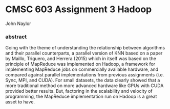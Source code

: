 
# CMSC 603 Assignment 3 Hadoop

John Naylor

### abstract
 
Going with the theme of understanding the relationship between algorithms and their parallel counterparts, a parallel version of KNN based on a paper by Maillo, Triguero, and Herrera (2015) which in itself was based on the principle of MapReduce was implemented on Hadoop, a framework for implementing MapReduce jobs on commercially available hardware, and compared against parallel implementations from previous assignments (i.e. Sync, MPI, and CUDA). For small datasets, the data clearly showed that a more traditional method on more advanced hardware like GPUs with CUDA provided better results. But, factoring in the scalability and velocity of programming, the MapReduce implementation run on Hadoop is a great asset to have. 
